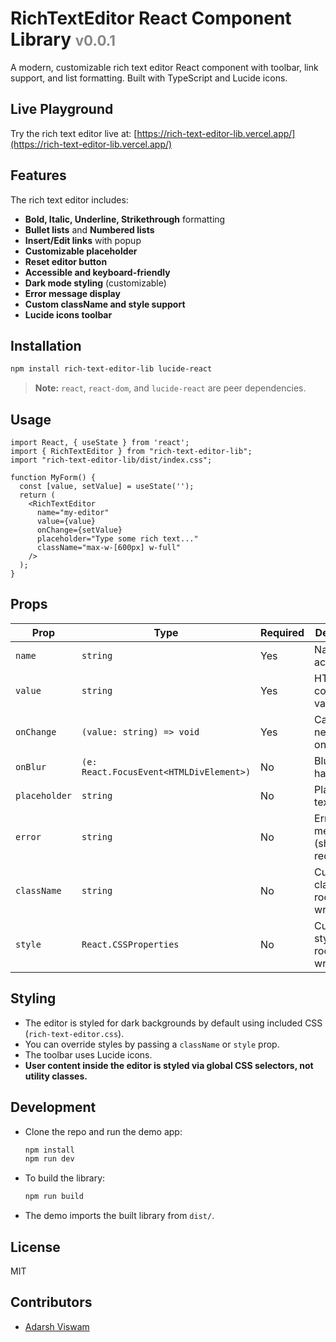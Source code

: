 # RichTextEditor React Component Library <span style="font-size:0.8em;color:#888;">v0.0.1</span>

A modern, customizable rich text editor React component with toolbar, link support, and list formatting. Built with TypeScript and Lucide icons.

## Live Playground

Try the rich text editor live at: [https://rich-text-editor-lib.vercel.app/](https://rich-text-editor-lib.vercel.app/)

## Features
The rich text editor includes:

- **Bold, Italic, Underline, Strikethrough** formatting
- **Bullet lists** and **Numbered lists**
- **Insert/Edit links** with popup
- **Customizable placeholder**
- **Reset editor button**
- **Accessible and keyboard-friendly**
- **Dark mode styling** (customizable)
- **Error message display**
- **Custom className and style support**
- **Lucide icons toolbar**

## Installation

```bash
npm install rich-text-editor-lib lucide-react
```

> **Note:** `react`, `react-dom`, and `lucide-react` are peer dependencies.

## Usage

```tsx
import React, { useState } from 'react';
import { RichTextEditor } from "rich-text-editor-lib";
import "rich-text-editor-lib/dist/index.css";

function MyForm() {
  const [value, setValue] = useState('');
  return (
    <RichTextEditor
      name="my-editor"
      value={value}
      onChange={setValue}
      placeholder="Type some rich text..."
      className="max-w-[600px] w-full"
    />
  );
}
```

## Props
| Prop         | Type                                      | Required | Description                       |
|--------------|-------------------------------------------|----------|-----------------------------------|
| `name`       | `string`                                  | Yes      | Name for accessibility            |
| `value`      | `string`                                  | Yes      | HTML content value                |
| `onChange`   | `(value: string) => void`                 | Yes      | Called with new HTML on change    |
| `onBlur`     | `(e: React.FocusEvent<HTMLDivElement>)`   | No       | Blur event handler                |
| `placeholder`| `string`                                  | No       | Placeholder text                  |
| `error`      | `string`                                  | No       | Error message (shows in red)      |
| `className`  | `string`                                  | No       | Custom classes for root wrapper   |
| `style`      | `React.CSSProperties`                     | No       | Custom styles for root wrapper    |

## Styling
- The editor is styled for dark backgrounds by default using included CSS (`rich-text-editor.css`).
- You can override styles by passing a `className` or `style` prop.
- The toolbar uses Lucide icons.
- **User content inside the editor is styled via global CSS selectors, not utility classes.**

## Development
- Clone the repo and run the demo app:
  ```bash
  npm install
  npm run dev
  ```
- To build the library:
  ```bash
  npm run build
  ```
- The demo imports the built library from `dist/`.

## License
MIT

## Contributors

- [Adarsh Viswam](https://github.com/adarshnub)
